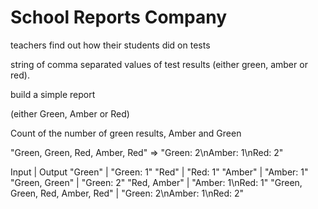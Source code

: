 # School Reports Company

teachers find out how their students did on tests

string of comma separated values of test results (either green, amber or red).

build a simple report 

(either Green, Amber or Red) 

Count of the number of green results, Amber and Green

"Green, Green, Red, Amber, Red" => "Green: 2\nAmber: 1\nRed: 2"

Input                            |   Output
"Green"                          | "Green: 1"
"Red"                            | "Red: 1"
"Amber"                          | "Amber: 1"
"Green, Green"                   | "Green: 2"
"Red, Amber"                     | "Amber: 1\nRed: 1"
"Green, Green, Red, Amber, Red"  | "Green: 2\nAmber: 1\nRed: 2"
